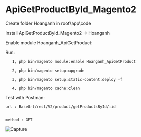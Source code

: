 # ApiGetProductById_Magento2

Create folder Hoanganh in root\app\code

Install ApiGetProductById_Magento2 -> Hoanganh

Enable module Hoanganh_ApiGetProduct:

  Run:
  
  	   1, php bin/magento module:enable Hoanganh_ApiGetProduct
  
       2, php bin/magento setup:upgrade
	   
       3, php bin/magento setup:static-content:deploy -f
	   
       4, php bin/magento cache:clean

Test with Postman:


  	url : BaseUrl/rest/V2/product/getProductsById/:id
  
  
  	method : GET
  
  
  
![Capture](https://user-images.githubusercontent.com/43265454/83101854-76d35780-a0dd-11ea-809e-c09ce02f7d2b.PNG)
